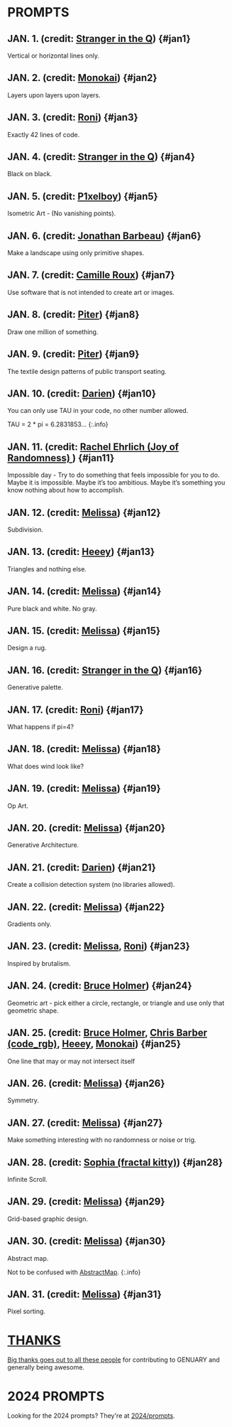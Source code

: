 # PROMPTS

## JAN. 1. <span class="credit">(credit: [Stranger in the Q](#))</span> {#jan1}

Vertical or horizontal lines only.

## JAN. 2. <span class="credit">(credit: [Monokai](#))</span> {#jan2}

Layers upon layers upon layers.

## JAN. 3. <span class="credit">(credit: [Roni](#))</span> {#jan3}

Exactly 42 lines of code.

## JAN. 4. <span class="credit">(credit: [Stranger in the Q](#))</span> {#jan4}

Black on black.

## JAN. 5. <span class="credit">(credit: [P1xelboy](#))</span> {#jan5}

Isometric Art - (No vanishing points).

## JAN. 6. <span class="credit">(credit: [Jonathan Barbeau](#))</span> {#jan6}

Make a landscape using only primitive shapes.

## JAN. 7. <span class="credit">(credit: [Camille Roux](#))</span> {#jan7}

Use software that is not intended to create art or images.

## JAN. 8. <span class="credit">(credit: [Piter](#))</span> {#jan8}

Draw one million of something.

## JAN. 9. <span class="credit">(credit: [Piter](#))</span> {#jan9}

The textile design patterns of public transport seating.

## JAN. 10. <span class="credit">(credit: [Darien](#))</span> {#jan10}

You can only use TAU in your code, no other number allowed.

TAU = 2 * pi = 6.2831853...
{:.info}

## JAN. 11. <span class="credit">(credit: [Rachel Ehrlich (Joy of Randomness) ](#))</span> {#jan11}

Impossible day - Try to do something that feels impossible for you to do. Maybe it is impossible. Maybe it’s too ambitious. Maybe it’s something you know nothing about how to accomplish.

## JAN. 12. <span class="credit">(credit: [Melissa](#))</span> {#jan12}

Subdivision.

## JAN. 13. <span class="credit">(credit: [Heeey](#))</span> {#jan13}

Triangles and nothing else.

## JAN. 14. <span class="credit">(credit: [Melissa](#))</span> {#jan14}

Pure black and white. No gray.

## JAN. 15. <span class="credit">(credit: [Melissa](#))</span> {#jan15}

Design a rug.

## JAN. 16. <span class="credit">(credit: [Stranger in the Q](#))</span> {#jan16}

Generative palette.

## JAN. 17. <span class="credit">(credit: [Roni](#))</span> {#jan17}

What happens if pi=4?

## JAN. 18. <span class="credit">(credit: [Melissa](#))</span> {#jan18}

What does wind look like?

## JAN. 19. <span class="credit">(credit: [Melissa](#))</span> {#jan19}

Op Art.

## JAN. 20. <span class="credit">(credit: [Melissa](#))</span> {#jan20}

Generative Architecture.

## JAN. 21. <span class="credit">(credit: [Darien](#))</span> {#jan21}

Create a collision detection system (no libraries allowed).

## JAN. 22. <span class="credit">(credit: [Melissa](#))</span> {#jan22}

Gradients only.

## JAN. 23. <span class="credit">(credit: [Melissa](#), [Roni](#))</span> {#jan23}

Inspired by brutalism.

## JAN. 24. <span class="credit">(credit: [Bruce Holmer](#))</span> {#jan24}

Geometric art - pick either a circle, rectangle, or triangle and use only that geometric shape.

## JAN. 25. <span class="credit">(credit: [Bruce Holmer](#), [Chris Barber (code_rgb)](#), [Heeey](#), [Monokai](#))</span> {#jan25}

One line that may or may not intersect itself

## JAN. 26. <span class="credit">(credit: [Melissa](#))</span> {#jan26}

Symmetry.

## JAN. 27. <span class="credit">(credit: [Melissa](#))</span> {#jan27}

Make something interesting with no randomness or noise or trig.

## JAN. 28. <span class="credit">(credit: [Sophia (fractal kitty)](#))</span> {#jan28}

Infinite Scroll.

## JAN. 29. <span class="credit">(credit: [Melissa](#))</span> {#jan29}

Grid-based graphic design.

## JAN. 30. <span class="credit">(credit: [Melissa](#))</span> {#jan30}

Abstract map.

Not to be confused with [AbstractMap](https://docs.oracle.com/javase/8/docs/api/java/util/AbstractMap.html).
{:.info}

## JAN. 31. <span class="credit">(credit: [Melissa](#))</span> {#jan31}

Pixel sorting.

# [THANKS](thanks)

[Big thanks goes out to all these people](thanks) for contributing to GENUARY and generally being awesome.

# 2024 PROMPTS

Looking for the 2024 prompts? They're at [2024/prompts](2024/prompts).

<script>
  // this is the script to highlight the right prompt every day
  onload=_=>{
    let now = new Date(),
        year = now.getFullYear(),
        month = now.getMonth(),
        day = now.getDate();

    if (year !== 2025 || month !== 0) return; // The if statement makes sure we only highlight days in January 2023 (TODO: somebody please update this comment)
    let hash = `#jan${day}`;
    if (!location.hash) location = hash;
    let h2 = document.querySelector(hash);
    h2.classList.add("today");
    let p = document.createElement("p");
    p.className="share";
    p.innerHTML=`Share your results using the hashtags <b>#genuary${day}</b> (this prompt) and <b>#genuary</b>!`;
    h2.after(p)
  }
</script>
